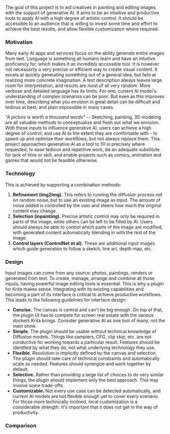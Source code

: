 The goal of this project is to aid creatives in painting and editing images with the support of generative AI.
It aims to be an intuitive and productive tools to apply AI with a high degree of artistic control.
It should be accessible to an audience that is willing to invest some time and effort to achieve the best results,
and allow flexible customization where required.

### Motivation

Many early AI apps and services focus on the ability generate entire images from text. Language is something
all humans learn and have an intuitive proficiency for, which makes it an incredibly accessible tool. It
is however not necessarily a very precise or efficient way to create visual content. It excels at quickly
generating something out of a general idea, but fails at realizing more concrete imagination. A text
description always leaves large room for interpretation, and results are most of all very random.
More verbose and detailed language has its limits. For one, current AI model's understanding of complex
scenarios can be poor. But even as this improves over time, describing what you envision in great detail
can be difficult and tedious at best, and plain impossible in many cases.

_"A picture is worth a thousand words"_ -- Sketching, painting, 3D modeling
are all valuable methods to conceptualize and flesh out what we envision.
With these inputs to influence generative AI, users can achieve a high degree of control, and use
AI to the extent they are comfortable with - to speed up and optimize their workflows, but not always replace them.
This project approaches generative AI as a tool to fill in precisely where
requested, to ease tedious and repetitive work, be an adequate substitute for lack of time or skill, and enable projects
such as comics, animation and games that would not be feasible otherwise.

### Technology

This is achieved by supporting a combination methods:
1. **Refinement (img2img).** This refers to running the diffusion process not on random noise, but to
   use an existing image as input. The amount of noise added is controlled by the user and steers how
   much the original content may change.
2. **Selection (inpainting).** Precise artistic control may only be required in parts of the image,
   while others can be left to be filled by AI. Users should always be able to control which parts
   of the image are modified, with generated content automatically blending in with the rest of the image.
3. **Control layers (ControlNet et al).** These are additional input images which guide generation to
   follow a sketch, line art, depth map, etc.

### Design

Input images can come from any source: photos, paintings, renders or generated from text. To create,
manage, arrange and combine all those inputs, having powerful image editing tools is essential.
This is why a plugin for Krita makes sense. Integrating with its existing capabilities and becoming
a part of its interface is critical to achieve productive workflows. This leads to the following
guidelines for interface design:

- **Concise.** The canvas is central and can't be big enough. On top of that, the plugin UI has to compete
  for screen real estate with the various dockers Krita brings. Consider generative AI as one tool of many, not
  the main show.
- **Simple.** The plugin should be usable without technical knowledge of Diffusion models.
  Things like samplers, CFG, clip skip, etc. are not conductive for working towards a particular result. Features
  should be identfied by what they do, not what underlying technology they use.
- **Flexible.** Resolution is implicitly defined by the canvas and selection. The plugin should take care of
  technical constraints and automatically scale as needed. Features should synergize and work together by default.
- **Selective.** Rather than providing a large list of choices to do very similar things, the plugin
  should implement only the best approach. This may involve some trade-offs.
- **Customizable.** Not every use case can be detected automatically, and current AI models are not flexible
  enough yet to cover every scenario. For those more technically inclined, local customization is a considerable strength.
  It's important that it does not get in the way of productivity.

### Comparison
